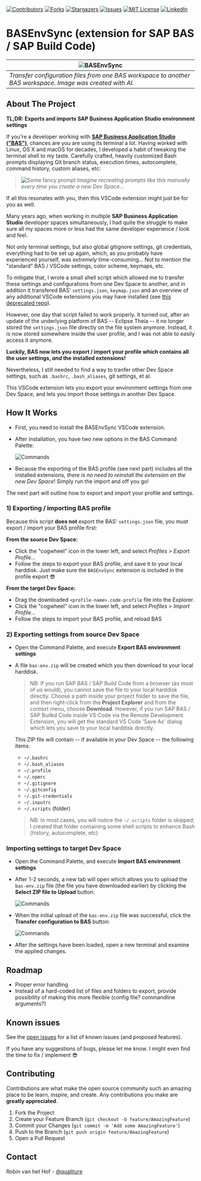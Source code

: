 [![Contributors][contributors-shield]][contributors-url]
[![Forks][forks-shield]][forks-url]
[![Stargazers][stars-shield]][stars-url]
[![Issues][issues-shield]][issues-url]
[![MIT License][license-shield]][license-url]
[![LinkedIn][linkedin-shield]][linkedin-url]

# BASEnvSync (extension for SAP BAS / SAP Build Code)

| ![BASEnvSync](doc/bas.png) |
|----|
| *Transfer configuration files from one BAS workspace to another BAS workspace. Image was created with AI.* |

## About The Project

**TL;DR: Exports and imports SAP Business Application Studio environment settings**

If you're a developer working with **[SAP Business Application Studio ("BAS")](https://www.sap.com/products/technology-platform/business-application-studio.html)**, chances are you are using its terminal a lot. Having worked with Linux, OS X and macOS for decades, I developed a habit of tweaking the terminal shell to my taste. Carefully crafted, heavily customized Bash prompts displaying Git branch status, execution times, autocomplete, command history, custom aliases, etc:

> ![Some fancy prompt](doc/fancyprompt.png)
> *Imagine recreating prompts like this manually every time you create a new Dev Space...*

If all this resonates with you, then this VSCode extension might just be for you as well.

Many years ago, when working in multiple **SAP Business Application Studio** developer spaces simultaneously, I had quite the struggle to make sure all my spaces more or less had the same developer experience / look and feel. 

Not only terminal settings, but also global gitignore settings, git credentials, everything had to be set up again, which, as you probably have experienced yourself, was *extremely* time-consuming... Not to mention the "standard" BAS / VSCode settings, color scheme, keymaps, etc.

To mitigate that, I wrote a small shell script which allowed me to transfer these settings and configurations from one Dev Space to another, and in addition it transfered BAS' `settings.json`, `keymap.json` and an overview of any additional VSCode extensions you may have installed (see [this deprecated repo](https://github.com/qualiture/sync-bas-env)).

However, one day that script failed to work properly. It turned out, after an update of the underlying platform of BAS -- Eclipse Theia -- it no longer stored the `settings.json` file directly on the file system anymore. Instead, it is now stored somewhere inside the user profile, and I was not able to easily access it anymore.

**Luckily, BAS now lets you export / import your profile which contains all the user settings, *and* the installed extensions!**

Nevertheless, I still needed to find a way to tranfer other Dev Space settings, such as `.bashrc`, `.bash_aliases`, git settings, et al.

This VSCode extension lets you export your environment settings from one Dev Space, and lets you import those settings in another Dev Space.

## How It Works

 - First, you need to install the BASEnvSync VSCode extension.

 - After installation, you have two new options in the BAS Command Palette:

    ![Commands](doc/commands.png)

 - Because the exporting of the BAS profile (see next part) includes all the installed extensions, *there is no need to reinstall the extension on the new Dev Space*! Simply run the import and off you go!

The next part will outline how to export and import your profile and settings.


### 1) Exporting / importing BAS profile

Because this script **does not** export the BAS' `settings.json` file, you must export / import your BAS profile first:

**From the source Dev Space:**

- Click the "cogwheel" icon in the lower left, and select *Profiles* > *Export Profile...*
- Follow the steps to export your BAS profile, and save it to your local harddisk.
  Just make sure the `BASEnvSync` extension is included in the profile export 😎

**From the target Dev Space:**

- Drag the downloaded `<profile-name>.code-profile` file into the Explorer.
- Click the "cogwheel" icon in the lower left, and select *Profiles* > *Import Profile...*
- Follow the steps to import your BAS profile, and reload BAS

### 2) Exporting settings from source Dev Space

- Open the Command Palette, and execute **Export BAS environment settings**

- A file `bas-env.zip` will be created which you then download to your local harddisk.

    > NB: If you run SAP BAS / SAP Build Code from a browser (as most of us would), you cannot save the file to your local harddisk directly. Choose a path inside your project folder to save the file, and then right-click from the **Project Explorer** and from the context menu, choose **Download**.
    > However, if you run SAP BAS / SAP Builkd Code inside VS Code via the Remote Development Extension, you will get the standard VS Code 'Save As' dialog which lets you save to your local harddisk directly.

    This ZIP file will contain -- if available in your Dev Space -- the following items:

    - `~/.bashrc`
    - `~/.bash_aliases`
    - `~/.profile`
    - `~/.npmrc`
    - `~/.gitignore`
    - `~/.gitconfig`
    - `~/.git-credentials`
    - `~/.inputrc`
    - `~/.scripts` (folder)

    > NB: In most cases, you will notice the `~/.scripts` folder is skipped; I created that folder containing some shell scripts to enhance Bash (history, autocomplete, etc)

### Importing settings to target Dev Space

- Open the Command Palette, and execute **Import BAS environment settings**

- After 1-2 seconds, a new tab will open which allows you to upload the `bas-env.zip` file (the file you have downloaded earlier) by clicking the **Select ZIP file to Upload** button:

    ![Commands](doc/upload_step1.png)

- When the initial upload of the `bas-env.zip` file was successful, click the **Transfer configuration to BAS** button:

    ![Commands](doc/upload_step2.png)

- After the settings have been loaded, open a new terminal and examine the applied changes.

## Roadmap

- Proper error handling
- Instead of a hard-coded list of files and folders to export, provide possibility of making this more flexible (config file? commandline arguments?)

## Known issues

See the [open issues](https://github.com/qualiture/BASEnvSync/issues) for a list of known issues (and proposed features).

If you have any suggestions of bugs, please let me know. I might even find the time to fix / implement 😎

## Contributing

Contributions are what make the open source community such an amazing place to be learn, inspire, and create. Any contributions you make are **greatly appreciated**.

1. Fork the Project
2. Create your Feature Branch (`git checkout -b feature/AmazingFeature`)
3. Commit your Changes (`git commit -m 'Add some AmazingFeature'`)
4. Push to the Branch (`git push origin feature/AmazingFeature`)
5. Open a Pull Request

## Contact

Robin van het Hof - [@qualiture](https://twitter.com/qualiture)


<!-- MARKDOWN LINKS & IMAGES -->
<!-- https://www.markdownguide.org/basic-syntax/#reference-style-links -->
[contributors-shield]: https://img.shields.io/github/contributors/qualiture/BASEnvSync.svg?style=flat-square
[contributors-url]: https://github.com/qualiture/BASEnvSync/graphs/contributors
[forks-shield]: https://img.shields.io/github/forks/qualiture/BASEnvSync.svg?style=flat-square
[forks-url]: https://github.com/qualiture/BASEnvSync/network/members
[stars-shield]: https://img.shields.io/github/stars/qualiture/BASEnvSync.svg?style=flat-square
[stars-url]: https://github.com/qualiture/BASEnvSync/stargazers
[issues-shield]: https://img.shields.io/github/issues/qualiture/BASEnvSync.svg?style=flat-square
[issues-url]: https://github.com/qualiture/BASEnvSync/issues
[license-shield]: https://img.shields.io/github/license/qualiture/BASEnvSync.svg?style=flat-square
[license-url]: https://github.com/qualiture/BASEnvSync/blob/master/LICENSE
[linkedin-shield]: https://img.shields.io/badge/-LinkedIn-black.svg?style=flat-square&logo=linkedin&colorB=555
[linkedin-url]: https://linkedin.com/in/robinvanhethof

[product-screenshot]: https://blogs.sap.com/wp-content/uploads/2020/07/2020-06-AppStudio-on-SCP.png
